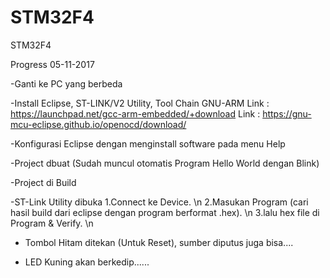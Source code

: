# STM32F4
STM32F4

Progress 05-11-2017

-Ganti ke PC yang berbeda

-Install Eclipse, ST-LINK/V2 Utility, Tool Chain GNU-ARM
  Link : https://launchpad.net/gcc-arm-embedded/+download
  Link : https://gnu-mcu-eclipse.github.io/openocd/download/

-Konfigurasi Eclipse dengan menginstall software pada menu Help

-Project dbuat (Sudah muncul otomatis Program Hello World dengan Blink)

-Project di Build

-ST-Link Utility dibuka
  1.Connect ke Device. \n
  2.Masukan Program (cari hasil build dari eclipse dengan program berformat .hex). \n
  3.lalu hex file di Program & Verify. \n
 
- Tombol Hitam ditekan (Untuk Reset), sumber diputus juga bisa....

- LED Kuning akan berkedip......

